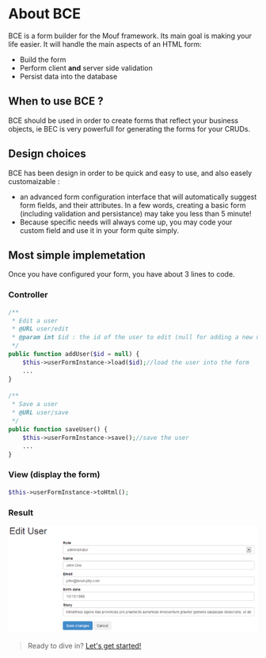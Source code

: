 About BCE
==
BCE is a form builder for the Mouf framework. Its main goal is making your life easier. It will handle the main aspects of an HTML form:

* Build the form
* Perform client **and** server side validation
* Persist data into the database

When to use BCE ?
--
BCE should be used in order to create forms that reflect your business objects, ie BEC is very powerfull for generating the forms for your CRUDs.

Design choices
--
BCE has been design in order to be quick and easy to use, and also easely customaizable :

* an advanced form configuration interface that will automatically suggest form fields, and their attributes. In a few words, creating a basic form (including validation and persistance) may take you less than 5 minute!
* Because specific needs will always come up, you may code your custom field and use it in your form quite simply.

Most simple implemetation
--
Once you have configured your form, you have about 3 lines to code.
### Controller
```php
/**
 * Edit a user
 * @URL user/edit
 * @param int $id : the id of the user to edit (null for adding a new user)
 */
public function addUser($id = null) {
    $this->userFormInstance->load($id);//load the user into the form
    ...
}

/**
 * Save a user
 * @URL user/save
 */
public function saveUser() {
    $this->userFormInstance->save();//save the user
    ...
}
```

### View (display the form)
```php
$this->userFormInstance->toHtml();
```

### Result
![Renderer edit form](doc/images/edit-form.png)

> Ready to dive in? [Let's get started!](doc/quickstart.md)